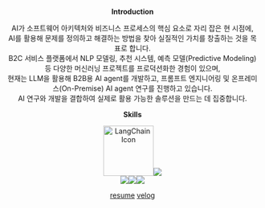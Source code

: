 
<div align="center"> 
 
**Introduction**

AI가 소프트웨어 아키텍처와 비즈니스 프로세스의 핵심 요소로 자리 잡은 현 시점에,</br>
AI를 활용해 문제를 정의하고 해결하는 방법을 찾아 실질적인 가치를 창출하는 것을 목표로 합니다.</br>
B2C 서비스 플랫폼에서 NLP 모델링, 추천 시스템, 예측 모델(Predictive Modeling) 등 다양한 머신러닝 프로젝트를 프로덕션화한 경험이 있으며, </br>
현재는 LLM을 활용해 B2B용 AI agent를 개발하고, 프롬프트 엔지니어링 및 온프레미스(On-Premise) AI agent 연구를 진행하고 있습니다. </br>
AI 연구와 개발을 결합하여 실제로 활용 가능한 솔루션을 만드는 데 집중합니다.

**Skills**

<img src="./assets/langchain.svg" alt="LangChain Icon" width="100"/><img src="https://img.shields.io/badge/FastAPI-009688?style=for-the-badge&logo=fastapi&logoColor=white"></br>
<img src="https://img.shields.io/badge/Python-3776AB?style=flat&logo=python&logoColor=white"/><img src="https://img.shields.io/badge/Pytorch-EE4C2C?style=flat&logo=pytorch&logoColor=white"/><img src="https://img.shields.io/badge/Tensorflow-FF6F00?style=flat&logo=tensorflow&logoColor=white"/>

[resume](https://kimgeonhee.notion.site/AI-engineer-398aaf7c5e5e42688dbee1273078c844?pvs=4)
[velog](https://velog.io/@heyggun )
